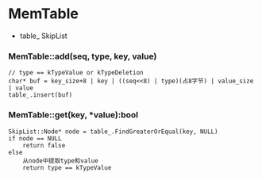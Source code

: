 # MemTable
- table_  SkipList

### MemTable::add(seq, type, key, value)
    // type == kTypeValue or kTypeDeletion
    char* buf = key_size+8 | key | ((seq<<8) | type)(占8字节) | value_size | value
    table_.insert(buf)

### MemTable::get(key, *value):bool
    SkipList::Node* node = table_.FindGreaterOrEqual(key, NULL)
    if node == NULL
        return false
    else
        从node中提取type和value
        return type == kTypeValue